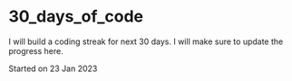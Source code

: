 # 30_days_of_code
I will build a coding streak for next 30 days. I will make sure to update the progress here.


Started on 23 Jan 2023
